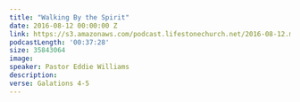 ```yaml
---
title: "Walking By the Spirit"
date: 2016-08-12 00:00:00 Z
link: https://s3.amazonaws.com/podcast.lifestonechurch.net/2016-08-12.mp3
podcastLength: '00:37:28'
size: 35843064
image: 
speaker: Pastor Eddie Williams
description: 
verse: Galations 4-5
---
```

